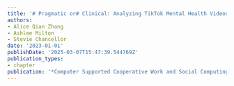 ```yaml
---
title: '# Pragmatic or# Clinical: Analyzing TikTok Mental Health Videos'
authors:
- Alice Qian Zhang
- Ashlee Milton
- Stevie Chancellor
date: '2023-01-01'
publishDate: '2025-03-07T15:47:39.544769Z'
publication_types:
- chapter
publication: '*Computer Supported Cooperative Work and Social Computing*'
---
```

